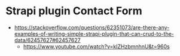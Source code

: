 # Strapi plugin Contact Form

- https://stackoverflow.com/questions/62351073/are-there-any-examples-of-writing-simple-strapi-plugin-that-can-crud-to-the-data/62457627#62457627
	- https://www.youtube.com/watch?v=kIZHzbmnhnU&t=960s
